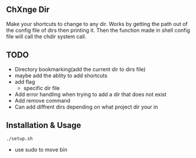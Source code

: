 ## Ch**X**nge Dir
Make your shortcuts to change to any dir. Works by getting the path out
of the config file of dirs then printing it. Then the function made in
shell config file will call the chdir system call.

## TODO
- Directory bookmarking(add the current dir to dirs file)
- maybe add the ablity to add shortcuts
- add flag
    - specific dir file
- Add error handling when trying to add a dir that does not exist
- Add remove command
- Can add diffrent dirs depending on what project dir your in

## Installation & Usage
`./setup.sh`
 - use sudo to move bin
